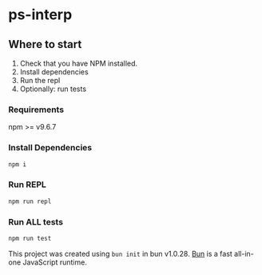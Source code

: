 # ps-interp

## Where to start

1. Check that you have NPM installed.
2. Install dependencies
3. Run the repl
4. Optionally: run tests

### Requirements

npm >= v9.6.7

### Install Dependencies

```bash
npm i
```

### Run REPL

```bash
npm run repl
```

### Run ALL tests

```bash
npm run test
```

This project was created using `bun init` in bun v1.0.28. [Bun](https://bun.sh) is a fast all-in-one JavaScript runtime.
